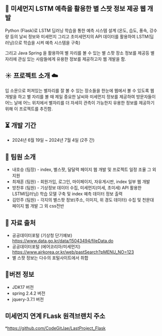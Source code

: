 ## :star2: 미세먼지 LSTM 예측을 활용한 별 스팟 정보 제공 웹 개발
Python (Flask)로 LSTM 딥러닝 학습을 통한 예측 시스템 설계 
(온도, 습도, 풍속, 강수량 등의 날씨 정보와 미세먼지 그리고 초미세먼지의 API 데이터를 활용하여 LSTM(딥러닝)으로 학습을 시켜 예측 시스템을 구축)

그리고 Java Spring 을 활용하여 별 자리를 볼 수 있는 별 스팟 장소 정보를 제공등
별 자리에 관심 있는 사람들에게 유용한 정보를 제공하고자 웹 개발을 함.


## :sunny: 프로젝트 소개 :cloud:
입 소문으로 퍼져있는 별자리를 잘 볼 수 있는 장소들을 한눈에 웹에서 볼 수 있도록 웹 개발을 하고
별 자리를 볼 때 제일 중요한 날씨와 미세먼지 정보를 제공하여 방문자들이 어느 날에 어느 위치에서
별자리를 더 자세히 관측이 가능한지 유용한 정보를 제공하기 위해 이 프로젝트를 추진함.


## :hourglass_flowing_sand: 개발 기간
*  2024년 6월 19일 ~ 2024년 7월 4일 (2주 간)


## :information_desk_person: 팀원 소개
* 내호승 (팀장) - index, 별스팟, 달달력 페이지 웹 개발 및 프로젝트 일정 조율 그 외 지원 
* 최재훈 (팀원) - 회원가입, 로그인, 마이페이지, 자유게시판, index 일부 웹 개발
* 방찬후 (팀원) - 기상정보 데이터 수집, 미세먼지(미세, 초미세) API 활용한 LSTM(딥러닝) 학습 모델 구축 및 index 예측 데이터 정보 출력
* 김민주 (팀원) - 각지의 별스팟 정보(주소, 이미지, 위 경도 데이터) 수집 및 천문대 페이지 웹 개발 그 외 css전반


## :floppy_disk: 자료 출처
* 공공데이터포털 (기상청 단기예보) https://www.data.go.kr/data/15043494/fileData.do
* 공공데이터포털 (에어코리아/미세먼지) https://www.airkorea.or.kr/web/pastSearch?pMENU_NO=123
* 별 스팟 정보는 다수의 포털사이트에서 취합

## :mag_right:버전 정보
* JDK17 버전
* spring 2.4.2 버전
* jquery-3.7.1 버전

## 미세먼지 연계 FLask 원격브랜치 주소
*https://github.com/CodeGitJae/LastProject_Flask

